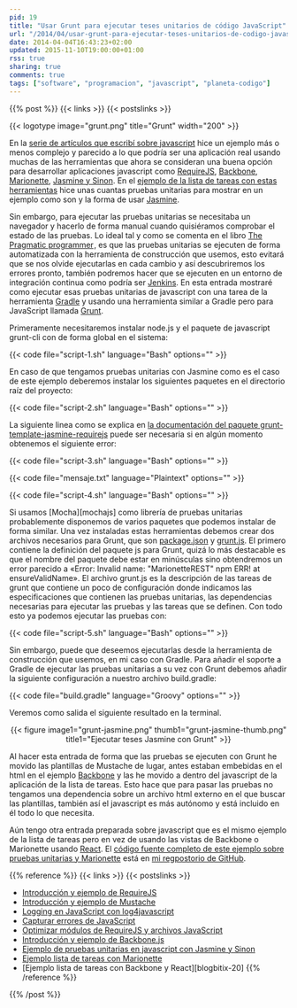 ```yaml
---
pid: 19
title: "Usar Grunt para ejecutar teses unitarios de código JavaScript"
url: "/2014/04/usar-grunt-para-ejecutar-teses-unitarios-de-codigo-javascript/"
date: 2014-04-04T16:43:23+02:00
updated: 2015-11-10T19:00:00+01:00
rss: true
sharing: true
comments: true
tags: ["software", "programacion", "javascript", "planeta-codigo"]
---
```


{{% post %}}
{{< links >}}
{{< postslinks >}}

{{< logotype image="grunt.png" title="Grunt" width="200" >}}

En la [serie de artículos que escribí sobre javascript](https://elblogdepicodev.blogspot.com.es/2013/03/introduccion-y-ejemplo-de-requirejs.html) hice un ejemplo más o menos complejo y parecido a lo que podría ser una aplicación real usando muchas de las herramientas que ahora se consideran una buena opción para desarrollar aplicaciones javascript como [RequireJS](https://elblogdepicodev.blogspot.com.es/2013/03/introduccion-y-ejemplo-de-requirejs.html), [Backbone](http://www.genbetadev.com/desarrollo-web/patron-de-diseno-mvc-del-lado-cliente-con-backbonejs), [Marionette](https://elblogdepicodev.blogspot.com.es/2013/08/ejemplo-lista-de-tareas-con-marionette.html), [Jasmine y Sinon](https://elblogdepicodev.blogspot.com.es/2013/05/ejemplo-de-pruebas-unitarias-en.html). En el [ejemplo de la lista de tareas con estas herramientas](https://elblogdepicodev.blogspot.com.es/2013/08/ejemplo-lista-de-tareas-con-marionette.html) hice unas cuantas pruebas unitarias para mostrar en un ejemplo como son y la forma de usar [Jasmine](http://jasmine.github.io/).

Sin embargo, para ejecutar las pruebas unitarias se necesitaba un navegador y hacerlo de forma manual cuando quisiéramos comprobar el estado de las pruebas. Lo ideal tal y como se comenta en el libro <a href="https://www.amazon.es/gp/product/020161622X/ref=as_li_ss_tl?ie=UTF8&camp=3626&creative=24822&creativeASIN=020161622X&linkCode=as2&tag=blobit-21">The Pragmatic programmer</a><img src="https://ir-es.amazon-adsystem.com/e/ir?t=blobit-21&l=as2&o=30&a=020161622X" width="1" height="1" border="0" alt="" style="border:none !important; margin:0px !important;" />, es que las pruebas unitarias se ejecuten de forma automatizada con la herramienta de construcción que usemos, esto evitará que se nos olvide ejecutarlas en cada cambio y así descubriremos los errores pronto, también podremos hacer que se ejecuten en un entorno de integración continua como podría ser [Jenkins](http://jenkins-ci.org/). En esta entrada mostraré como ejecutar esas pruebas unitarias de javascript con una tarea de la herramienta [Gradle](http://www.gradle.org/) y usando una herramienta similar a Gradle pero para JavaScript llamada [Grunt](http://gruntjs.com/).

Primeramente necesitaremos instalar node.js y el paquete de javascript grunt-cli con de forma global en el sistema:

{{< code file="script-1.sh" language="Bash" options="" >}}

En caso de que tengamos pruebas unitarias con Jasmine como es el caso de este ejemplo deberemos instalar los siguientes paquetes en el directorio raíz del proyecto:

{{< code file="script-2.sh" language="Bash" options="" >}}

La siguiente linea como se explica en [la documentación del paquete grunt-template-jasmine-requirejs](https://www.npmjs.org/package/grunt-template-jasmine-requirejs) puede ser necesaria si en algún momento obtenemos el siguiente error:

{{< code file="script-3.sh" language="Bash" options="" >}}

{{< code file="mensaje.txt" language="Plaintext" options="" >}}

{{< code file="script-4.sh" language="Bash" options="" >}}

Si usamos [Mocha][mochajs] como librería de pruebas unitarias probablemente disponemos de varios paquetes que podemos instalar de forma similar. Una vez instaladas estas herramientas debemos crear dos archivos necesarios para Grunt, que son [package.json](https://github.com/picodotdev/elblogdepicodev/blob/master/MarionetteREST/package.json) y [grunt.js](https://github.com/picodotdev/elblogdepicodev/blob/master/MarionetteREST/grunt.js). El primero contiene la definición del paquete js para Grunt, quizá lo más destacable es que el nombre del paquete debe estar en minúsculas sino obtendremos un error parecido a «Error: Invalid name: "MarionetteREST" npm ERR! at ensureValidName». El archivo grunt.js es la descripción de las tareas de grunt que contiene un poco de configuración donde indicamos las especificaciones que contienen las pruebas unitarias, las dependencias necesarias para ejecutar las pruebas y las tareas que se definen. Con todo esto ya podemos ejecutar las pruebas con:

{{< code file="script-5.sh" language="Bash" options="" >}}

Sin embargo, puede que deseemos ejecutarlas desde la herramienta de construcción que usemos, en mi caso con Gradle. Para añadir el soporte a Gradle de ejecutar las pruebas unitarias a su vez con Grunt debemos añadir la siguiente configuración a nuestro archivo build.gradle:

{{< code file="build.gradle" language="Groovy" options="" >}}

Veremos como salida el siguiente resultado en la terminal.

<div class="media" style="text-align: center;">
	{{< figure
    	image1="grunt-jasmine.png" thumb1="grunt-jasmine-thumb.png" title1="Ejecutar teses Jasmine con Grunt" >}}
</div>

Al hacer esta entrada de forma que las pruebas se ejecuten con Grunt he movido las plantillas de Mustache de lugar, antes estaban embebidas en el html en el ejemplo [Backbone](https://elblogdepicodev.blogspot.com.es/2013/04/ejemplo-lista-de-tareas-con-backbone.html) y las he movido a dentro del javascript de la aplicación de la lista de tareas. Esto hace que para pasar las pruebas no tengamos una dependencia sobre un archivo html externo en el que buscar las plantillas, también así el javascript es más autónomo y está incluido en él todo lo que necesita.

Aún tengo otra entrada preparada sobre javascript que es el mismo ejemplo de la lista de tareas pero en vez de usando las vistas de Backbone o Marionette usando [React](https://reactjs.org/). El [código fuente completo de este ejemplo sobre pruebas unitarias y Marionette](https://github.com/picodotdev/elblogdepicodev/tree/master/MarionetteREST) está en [mi regpostorio de GitHub](https://github.com/picodotdev).

{{% reference %}}
{{< links >}}
{{< postslinks >}}
* [Introducción y ejemplo de RequireJS](https://elblogdepicodev.blogspot.com.es/2013/03/introduccion-y-ejemplo-de-requirejs.html)
* [Introducción y ejemplo de Mustache](https://elblogdepicodev.blogspot.com.es/2013/03/introduccion-y-ejemplo-de-mustache.html)
* [Logging en JavaScript con log4javascript](https://elblogdepicodev.blogspot.com.es/2013/03/logging-en-javascript-con-log4javascript.html)
* [Capturar errores de JavaScript](https://elblogdepicodev.blogspot.com.es/2013/04/capturar-errores-de-javascript.html)
* [Optimizar módulos de RequireJS y archivos JavaScript](https://elblogdepicodev.blogspot.com.es/2013/04/optimizar-modulos-de-requirejs.html)
* [Introducción y ejemplo de Backbone.js](http://elblogdepicodev.blogspot.com/2013/04/introduccion-y-ejemplo-de-backbonejs.html)
* [Ejemplo de pruebas unitarias en javascript con Jasmine y Sinon](https://elblogdepicodev.blogspot.com.es/2013/05/ejemplo-de-pruebas-unitarias-en.html)
* [Ejemplo lista de tareas con Marionette](https://elblogdepicodev.blogspot.com.es/2013/08/ejemplo-lista-de-tareas-con-marionette.html)
* [Ejemplo lista de tareas con Backbone y React][blogbitix-20]
{{% /reference %}}

{{% /post %}}
